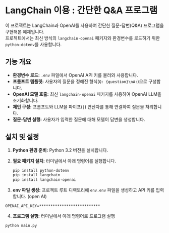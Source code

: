 # LangChain 이용 : 간단한 Q&A 프로그램

이 프로젝트는 LangChain과 OpenAI를 사용하여 간단한 질문-답변(Q&A) 프로그램을 구현해본 예제입니다.  
프로젝트에서는 최신 방식의 `langchain-openai` 패키지와 환경변수를 로드하기 위한 `python-dotenv`를 사용합니다.

## 기능 개요

- **환경변수 로드:** `.env` 파일에서 OpenAI API 키를 불러와 사용합니다.
- **프롬프트 템플릿:** 사용자의 질문을 정해진 형식(`Q: {question}\nA:`)으로 구성합니다.
- **OpenAI 모델 호출:** 최신 `langchain-openai` 패키지를 사용하여 OpenAI LLM을 초기화합니다.
- **체인 구성:** 프롬프트와 LLM을 파이프(`|`) 연산자를 통해 연결하여 질문을 처리합니다.
- **질문-답변 실행:** 사용자가 입력한 질문에 대해 모델이 답변을 생성합니다.

## 설치 및 설정

1. **Python 환경 준비:** Python 3.2 버전을 설치합니다.

2. **필요 패키지 설치:** 터미널에서 아래 명령어를 실행합니다.

   ```bash
   pip install python-dotenv
   pip install langchain
   pip install langchain-openai
   ```

3. **env 파일 생성:** 프로젝트 루트 디렉토리에 `env.env` 파일을 생성하고 API 키를 입력합니다. (open AI)

```env
OPENAI_API_KEY=***************************
```

4. **프로그램 실행:** 터미널에서 아래 명령어로 프로그램 실행

```bash
python main.py
```
